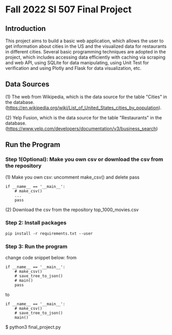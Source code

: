 # Fall 2022 SI 507 Final Project

## Introduction
This project aims to build a basic web application, which allows the user to get information about cities in the US and the visualized data for restaurants in different cities. Several basic programming techniques are adopted in the project, which includes accessing data efficiently with caching via scraping and web API, using SQLite for data manipulating, using Unit Test for verification and using Plotly and Flask for data visualization, etc.

## Data Sources
(1) The web from Wikipedia, which is the data source for the table "Cities" in the database. (https://en.wikipedia.org/wiki/List_of_United_States_cities_by_population). 

(2) Yelp Fusion, which is the data source for the table "Restaurants" in the database.
(https://www.yelp.com/developers/documentation/v3/business_search)

## Run the Program
### Step 1(Optional): Make you own csv or download the csv from the repository
(1) Make you own csv:
uncomment make_csv() and delete pass
```
if __name__ == '__main__':
    # make_csv()
    ...
    pass
```
(2) Download the csv from the repository
top_1000_movies.csv
### Step 2: Install packages
```
pip install -r requirements.txt --user
```  

### Step 3: Run the program
change code snippet below:
from 
```
if __name__ == '__main__':
    # make_csv()
    # save_tree_to_json()
    # main()
    pass

```  
to 

```
if __name__ == '__main__':
    # make_csv()
    # save_tree_to_json()
    main()

```  
$ python3 final_project.py
```  
